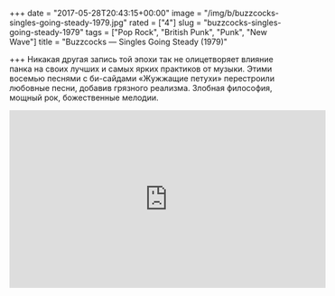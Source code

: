 +++
date = "2017-05-28T20:43:15+00:00"
image = "/img/b/buzzcocks-singles-going-steady-1979.jpg"
rated = ["4"]
slug = "buzzcocks-singles-going-steady-1979"
tags = ["Pop Rock", "British Punk", "Punk", "New Wave"]
title = "Buzzcocks — Singles Going Steady (1979)"

+++
Никакая другая запись той эпохи так не&nbsp;олицетворяет влияние панка на&nbsp;своих лучших и&nbsp;самых ярких практиков от&nbsp;музыки. Этими восемью песнями с&nbsp;би-сайдами &laquo;Жужжащие петухи&raquo; перестроили любовные песни, добавив грязного реализма. Злобная философия, мощный рок, божественные мелодии.

<iframe width="560" height="315" src="https://www.youtube.com/embed/-EEPvXlTUnU" frameborder="0" allowfullscreen></iframe>